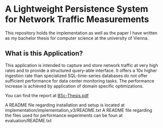 # A Lightweight Persistence System for Network Traffic Measurements

This repository holds the implementation as well as the paper I have written as my bachelor thesis for computer science at the university of Vienna.


## What is this Application?

This application is intended to capture and store network traffic at very high rates and to provide a structured query-able interface. 
It offers a 10x higher ingestion rate than specialized SQL-time-series databases do not offer sufficient performance for data center monitoring tasks.
The performance increase is achieved by application of domain specific optimizations.

You can find the report at [BSc-Thesis.pdf](BSc-Thesis.pdf) 


A README file regarding installation and setup is located at implementation/implementation_v3/README.txt
A README file regarding the files used for performance experiments can be foun at evaluation/README.txt

